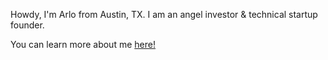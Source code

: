 Howdy, I'm Arlo from Austin, TX. I am an angel investor & technical startup founder.

You can learn more about me [here!](https://arlo.is/)
